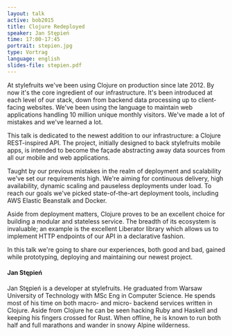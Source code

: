 ```yaml
---
layout: talk
active: bob2015
title: Clojure Redeployed
speaker: Jan Stępień
time: 17:00-17:45
portrait: stepien.jpg
type: Vortrag
language: english
slides-file: stepien.pdf
---
```


At stylefruits we've been using Clojure on production since late
2012. By now it's the core ingredient of our infrastructure. It's been
introduced at each level of our stack, down from backend data
processing up to client-facing websites. We've been using the language
to maintain web applications handling 10 million unique monthly
visitors. We've made a lot of mistakes and we've learned a lot.

This talk is dedicated to the newest addition to our infrastructure: a
Clojure REST-inspired API. The project, initially designed to back
stylefruits mobile apps, is intended to become the façade abstracting
away data sources from all our mobile and web applications.

Taught by our previous mistakes in the realm of deployment and
scalability we've set our requirements high. We're aiming for
continuous delivery, high availability, dynamic scaling and pauseless
deployments under load. To reach our goals we've picked
state-of-the-art deployment tools, including AWS Elastic Beanstalk and
Docker.

Aside from deployment matters, Clojure proves to be an excellent
choice for building a modular and stateless service. The breadth of
its ecosystem is invaluable; an example is the excellent Liberator
library which allows us to implement HTTP endpoints of our API in a
declarative fashion.

In this talk we're going to share our experiences, both good and bad,
gained while prototyping, deploying and maintaining our newest
project.


#### Jan Stępień

Jan Stępień is a developer at stylefruits. He graduated from Warsaw
University of Technology with MSc Eng in Computer Science. He spends
most of his time on both macro- and micro- backend services written in
Clojure. Aside from Clojure he can be seen hacking Ruby and Haskell
and keeping his fingers crossed for Rust. When offline, he is known to
run both half and full marathons and wander in snowy Alpine
wilderness.
